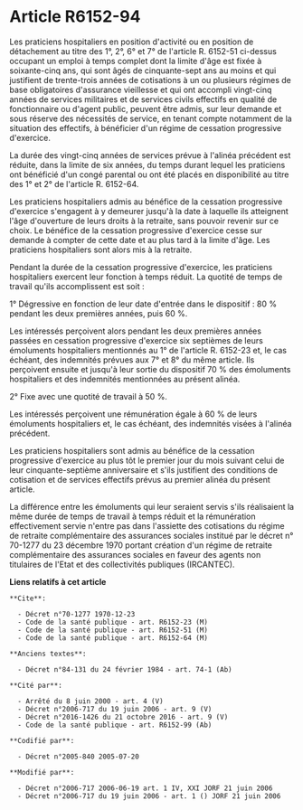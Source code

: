 # Article R6152-94

Les praticiens hospitaliers en position d'activité ou en position de détachement au titre des 1°, 2°, 6° et 7° de l'article
R. 6152-51 ci-dessus occupant un emploi à temps complet dont la limite d'âge est fixée à soixante-cinq ans, qui sont âgés de
cinquante-sept ans au moins et qui justifient de trente-trois années de cotisations à un ou plusieurs régimes de base
obligatoires d'assurance vieillesse et qui ont accompli vingt-cinq années de services militaires et de services civils
effectifs en qualité de fonctionnaire ou d'agent public, peuvent être admis, sur leur demande et sous réserve des nécessités
de service, en tenant compte notamment de la situation des effectifs, à bénéficier d'un régime de cessation progressive
d'exercice.

La durée des vingt-cinq années de services prévue à l'alinéa précédent est réduite, dans la limite de six années, du temps
durant lequel les praticiens ont bénéficié d'un congé parental ou ont été placés en disponibilité au titre des 1° et 2° de
l'article R. 6152-64.

Les praticiens hospitaliers admis au bénéfice de la cessation progressive d'exercice s'engagent à y demeurer jusqu'à la date
à laquelle ils atteignent l'âge d'ouverture de leurs droits à la retraite, sans pouvoir revenir sur ce choix. Le bénéfice de
la cessation progressive d'exercice cesse sur demande à compter de cette date et au plus tard à la limite d'âge. Les
praticiens hospitaliers sont alors mis à la retraite.

Pendant la durée de la cessation progressive d'exercice, les praticiens hospitaliers exercent leur fonction à temps réduit.
La quotité de temps de travail qu'ils accomplissent est soit :

1° Dégressive en fonction de leur date d'entrée dans le dispositif : 80 % pendant les deux premières années, puis 60 %.

Les intéressés perçoivent alors pendant les deux premières années passées en cessation progressive d'exercice six septièmes
de leurs émoluments hospitaliers mentionnés au 1° de l'article R. 6152-23 et, le cas échéant, des indemnités prévues aux 7°
et 8° du même article. Ils perçoivent ensuite et jusqu'à leur sortie du dispositif 70 % des émoluments hospitaliers et des
indemnités mentionnées au présent alinéa.

2° Fixe avec une quotité de travail à 50 %.

Les intéressés perçoivent une rémunération égale à 60 % de leurs émoluments hospitaliers et, le cas échéant, des indemnités
visées à l'alinéa précédent.

Les praticiens hospitaliers sont admis au bénéfice de la cessation progressive d'exercice au plus tôt le premier jour du mois
suivant celui de leur cinquante-septième anniversaire et s'ils justifient des conditions de cotisation et de services
effectifs prévus au premier alinéa du présent article.

La différence entre les émoluments qui leur seraient servis s'ils réalisaient la même durée de temps de travail à temps
réduit et la rémunération effectivement servie n'entre pas dans l'assiette des cotisations du régime de retraite
complémentaire des assurances sociales institué par le décret n° 70-1277 du 23 décembre 1970 portant création d'un régime de
retraite complémentaire des assurances sociales en faveur des agents non titulaires de l'Etat et des collectivités publiques
(IRCANTEC).

**Liens relatifs à cet article**

	**Cite**:

	  - Décret n°70-1277 1970-12-23
	  - Code de la santé publique - art. R6152-23 (M)
	  - Code de la santé publique - art. R6152-51 (M)
	  - Code de la santé publique - art. R6152-64 (M)

	**Anciens textes**:

	  - Décret n°84-131 du 24 février 1984 - art. 74-1 (Ab)

	**Cité par**:

	  - Arrêté du 8 juin 2000 - art. 4 (V)
	  - Décret n°2006-717 du 19 juin 2006 - art. 9 (V)
	  - Décret n°2016-1426 du 21 octobre 2016 - art. 9 (V)
	  - Code de la santé publique - art. R6152-99 (Ab)

	**Codifié par**:

	  - Décret n°2005-840 2005-07-20

	**Modifié par**:

	  - Décret n°2006-717 2006-06-19 art. 1 IV, XXI JORF 21 juin 2006
	  - Décret n°2006-717 du 19 juin 2006 - art. 1 () JORF 21 juin 2006

